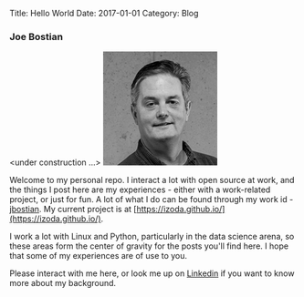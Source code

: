 Title: Hello World
Date: 2017-01-01
Category: Blog

### Joe Bostian
<under construction ...>
![alt_text](content/images/JABostian_2017-profile_small.jpg "Joe Bostian")<br>

Welcome to my personal repo.  I interact a lot with open source at work, and the things I post here are my
experiences - either with a work-related project, or just for fun.  A lot of what I do can be found through my
work id - [jbostian](https://github.com/jbostian).  My current project is at
[https://izoda.github.io/](https://izoda.github.io/).  

I work a lot with Linux and Python, particularly in the data science arena, so these areas form the
center of gravity for the posts you'll find here.  I hope that some of my experiences are of use to you.

Please interact with me here, or look me up on [Linkedin](https://www.linkedin.com/) if you want to know more
about my background.
